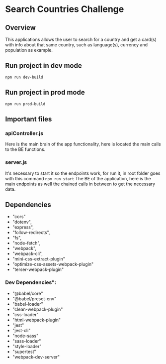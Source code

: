 # Search Countries Challenge

## Overview
This applications allows the user to search for a country and get a card(s) with info about that same country, such as language(s), currency and population as example.

## Run project in dev mode
` npm run dev-build `

## Run project in prod mode
` npm run prod-build `

## Important files

### apiController.js
Here is the main brain of the app functionality, here is located the main calls to the BE functions.

### server.js
It's necessary to start it so the endpoints work, for run it, in root folder goes with this command
` npm run start `
The BE of the application, here is the main endpoints as well the chained calls in between to get the necessary data.


##  Dependencies
- "cors"
- "dotenv",
- "express",
- "follow-redirects",
- "fs",
- "node-fetch",
- "webpack",
- "webpack-cli",
- "mini-css-extract-plugin"
- "optimize-css-assets-webpack-plugin"
- "terser-webpack-plugin"
    
### Dev Dependencies": 
- "@babel/core"
- "@babel/preset-env"
- "babel-loader"
- "clean-webpack-plugin"
- "css-loader"
- "html-webpack-plugin"
- "jest"
- "jest-cli"
- "node-sass"
- "sass-loader"
- "style-loader"
- "supertest"
- "webpack-dev-server"

